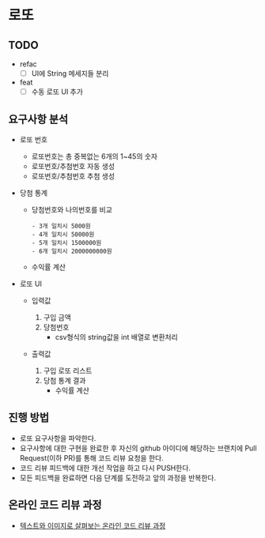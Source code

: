 # 로또

## TODO
* refac
    - [ ] UI에 String 메세지들 분리
* feat
    - [ ] 수동 로또 UI 추가

## 요구사항 분석
* 로또 번호
  - 로또번호는 총 중복없는 6개의 1~45의 숫자
  - 로또번호/추첨번호 자동 생성
  - 로또번호/추첨번호 추첨 생성

* 당첨 통계
    - 당첨번호와 나의번호를 비교
         ```
         - 3개 일치시 5000원
         - 4개 일치시 50000원
         - 5개 일치시 1500000원
         - 6개 일치시 2000000000원
         ```

    - 수익률 계산

* 로또 UI
  - 입력값 
    1) 구입 금액
    2) 당첨번호
        - csv형식의 string값을 int 배열로 변환처리 
    
  - 출력값
    1) 구입 로또 리스트
    2) 당첨 통계 결과
        - 수익률 계산

## 진행 방법
* 로또 요구사항을 파악한다.
* 요구사항에 대한 구현을 완료한 후 자신의 github 아이디에 해당하는 브랜치에 Pull Request(이하 PR)를 통해 코드 리뷰 요청을 한다.
* 코드 리뷰 피드백에 대한 개선 작업을 하고 다시 PUSH한다.
* 모든 피드백을 완료하면 다음 단계를 도전하고 앞의 과정을 반복한다.

## 온라인 코드 리뷰 과정
* [텍스트와 이미지로 살펴보는 온라인 코드 리뷰 과정](https://github.com/next-step/nextstep-docs/tree/master/codereview)